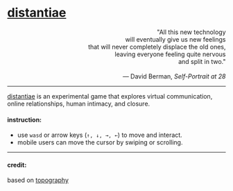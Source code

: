 # [distantiae](https://cveinnt.github.io/distantiae/)

<p align="right">
"All this new technology </br>
will eventually give us new feelings </br>
that will never completely displace the old ones,</br>
leaving everyone feeling quite nervous</br>
and split in two."</br>
</br>
— David Berman, <i>Self-Portrait at 28</i>
</p>

---

[distantiae](https://cveinnt.github.io/distantiae/) is an experimental game that explores virtual communication, online relationships, human intimacy, and closure.

#### instruction:
- use `wasd` or arrow keys (`↑, ↓, →, ←`) to move and interact.
- mobile users can move the cursor by swiping or scrolling.

---

#### credit:
based on [topography](https://haraiva.itch.io/topography)
